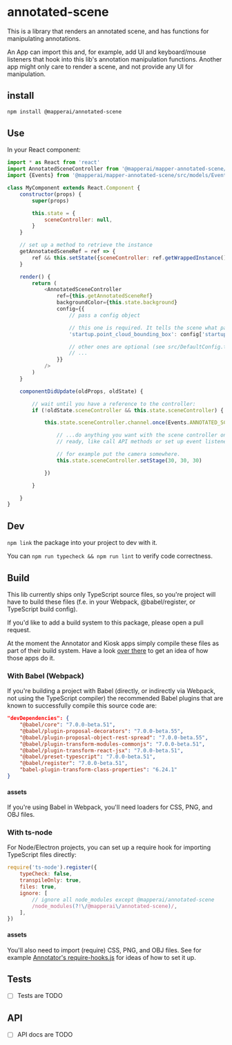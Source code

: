 # annotated-scene

This is a library that renders an annotated scene, and has functions for
manipulating annotations.

An App can import this and, for example, add UI and keyboard/mouse listeners
that hook into this lib's annotation manipulation functions. Another app might
only care to render a scene, and not provide any UI for manipulation.

## install

```sh
npm install @mapperai/annotated-scene
```

## Use

In your React component:

```js
import * as React from 'react'
import AnnotatedSceneController from '@mapperai/mapper-annotated-scene/src/services/AnnotatedSceneController'
import {Events} from '@mapperai/mapper-annotated-scene/src/models/Events'

class MyComponent extends React.Component {
	constructor(props) {
		super(props)

		this.state = {
			sceneController: null,
		}
	}

	// set up a method to retrieve the instance
	getAnnotatedSceneRef = ref => {
		ref && this.setState({sceneController: ref.getWrappedInstance()})
	}

    render() {
        return (
			<AnnotatedSceneController
				ref={this.getAnnotatedSceneRef}
				backgroundColor={this.state.background}
				config={{
					// pass a config object

					// this one is required. It tells the scene what part of the world to initially show
					'startup.point_cloud_bounding_box': config['startup.point_cloud_bounding_box'],

					// other ones are optional (see src/DefaultConfig.ts)
					// ...
				}}
			/>
		)
    }

	componentDidUpdate(oldProps, oldState) {

		// wait until you have a reference to the controller:
		if (!oldState.sceneController && this.state.sceneController) {

			this.state.sceneController.channel.once(Events.ANNOTATED_SCENE_READY, () => {

				// ...do anything you want with the scene controller once it's
				// ready, like call API methods or set up event listeners...

				// for example put the camera somewhere.
				this.state.sceneController.setStage(30, 30, 30)

			})

		}

	}
}
```

## Dev

`npm link` the package into your project to dev with it.

You can `npm run typecheck && npm run lint` to verify code correctness.

## Build

This lib currently ships only TypeScript source files, so you're project will
have to build these files (f.e. in your Webpack, @babel/register, or TypeScript
build config).

If you'd like to add a build system to this package, please open a pull request.

At the moment the Annotator and Kiosk apps simply compile these files as part of
their build system. Have a look [over
there](https://github.com/Signafy/mapper-annotator) to get an idea of how those
apps do it.

### With Babel (Webpack)

If you're building a project with Babel (directly, or indirectly via Webpack,
not using the TypeScript compiler) the recommended Babel plugins that are known
to successfully compile this source code are:

```json
"devDependencies": {
	"@babel/core": "7.0.0-beta.51",
	"@babel/plugin-proposal-decorators": "7.0.0-beta.55",
	"@babel/plugin-proposal-object-rest-spread": "7.0.0-beta.55",
	"@babel/plugin-transform-modules-commonjs": "7.0.0-beta.51",
	"@babel/plugin-transform-react-jsx": "7.0.0-beta.51",
	"@babel/preset-typescript": "7.0.0-beta.51",
	"@babel/register": "7.0.0-beta.51",
	"babel-plugin-transform-class-properties": "6.24.1"
}
```

#### assets

If you're using Babel in Webpack, you'll need loaders for CSS, PNG, and OBJ files.

### With ts-node

For Node/Electron projects, you can set up a require hook for importing TypeScript files directly:

```js
require('ts-node').register({
	typeCheck: false,
	transpileOnly: true,
	files: true,
	ignore: [
		// ignore all node_modules except @mapperai/annotated-scene
		/node_modules(?!\/@mapperai\/annotated-scene)/,
	],
})
```

#### assets

You'll also need to import (require) CSS, PNG, and OBJ files. See for example
[Annotator's
require-hooks.js](https://github.com/Signafy/mapper-annotator/blob/91c9807cc3fd7fd52cb79a01c465bca10b7d267d/src/require-hooks.js)
for ideas of how to set it up.

## Tests

- [ ] Tests are TODO

## API

- [ ] API docs are TODO
